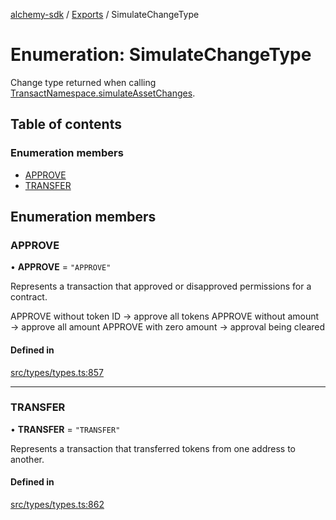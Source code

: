 [alchemy-sdk](../README.md) / [Exports](../modules.md) / SimulateChangeType

# Enumeration: SimulateChangeType

Change type returned when calling [TransactNamespace.simulateAssetChanges](../classes/TransactNamespace.md#simulateassetchanges).

## Table of contents

### Enumeration members

- [APPROVE](SimulateChangeType.md#approve)
- [TRANSFER](SimulateChangeType.md#transfer)

## Enumeration members

### APPROVE

• **APPROVE** = `"APPROVE"`

Represents a transaction that approved or disapproved permissions for a
contract.

APPROVE without token ID → approve all tokens
APPROVE without amount → approve all amount
APPROVE with zero amount → approval being cleared

#### Defined in

[src/types/types.ts:857](https://github.com/alchemyplatform/alchemy-sdk-js/blob/8f119ad1/src/types/types.ts#L857)

___

### TRANSFER

• **TRANSFER** = `"TRANSFER"`

Represents a transaction that transferred tokens from one address to another.

#### Defined in

[src/types/types.ts:862](https://github.com/alchemyplatform/alchemy-sdk-js/blob/8f119ad1/src/types/types.ts#L862)
